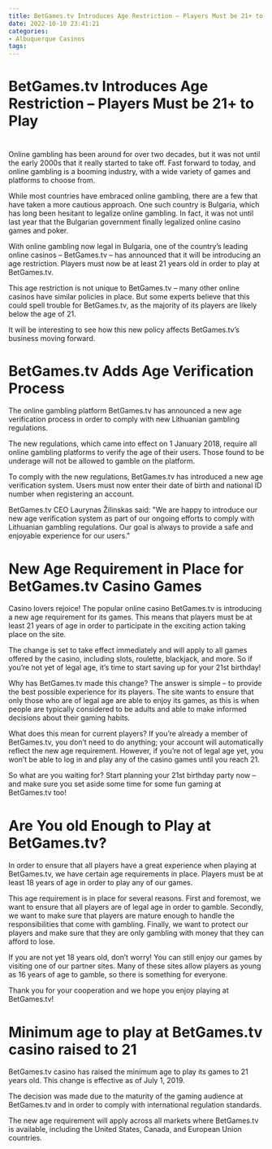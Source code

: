 ```yaml
---
title: BetGames.tv Introduces Age Restriction – Players Must be 21+ to Play
date: 2022-10-10 23:41:21
categories:
- Albuquerque Casinos
tags:
---
```



#  BetGames.tv Introduces Age Restriction – Players Must be 21+ to Play

#

Online gambling has been around for over two decades, but it was not until the early 2000s that it really started to take off. Fast forward to today, and online gambling is a booming industry, with a wide variety of games and platforms to choose from.

While most countries have embraced online gambling, there are a few that have taken a more cautious approach. One such country is Bulgaria, which has long been hesitant to legalize online gambling. In fact, it was not until last year that the Bulgarian government finally legalized online casino games and poker.

With online gambling now legal in Bulgaria, one of the country’s leading online casinos – BetGames.tv – has announced that it will be introducing an age restriction. Players must now be at least 21 years old in order to play at BetGames.tv.

This age restriction is not unique to BetGames.tv – many other online casinos have similar policies in place. But some experts believe that this could spell trouble for BetGames.tv, as the majority of its players are likely below the age of 21.

It will be interesting to see how this new policy affects BetGames.tv’s business moving forward.

#  BetGames.tv Adds Age Verification Process 

The online gambling platform BetGames.tv has announced a new age verification process in order to comply with new Lithuanian gambling regulations.

The new regulations, which came into effect on 1 January 2018, require all online gambling platforms to verify the age of their users. Those found to be underage will not be allowed to gamble on the platform.

To comply with the new regulations, BetGames.tv has introduced a new age verification system. Users must now enter their date of birth and national ID number when registering an account.

BetGames.tv CEO Laurynas Žilinskas said: "We are happy to introduce our new age verification system as part of our ongoing efforts to comply with Lithuanian gambling regulations. Our goal is always to provide a safe and enjoyable experience for our users."

#  New Age Requirement in Place for BetGames.tv Casino Games 

Casino lovers rejoice! The popular online casino BetGames.tv is introducing a new age requirement for its games. This means that players must be at least 21 years of age in order to participate in the exciting action taking place on the site.

The change is set to take effect immediately and will apply to all games offered by the casino, including slots, roulette, blackjack, and more. So if you’re not yet of legal age, it’s time to start saving up for your 21st birthday!

Why has BetGames.tv made this change? The answer is simple – to provide the best possible experience for its players. The site wants to ensure that only those who are of legal age are able to enjoy its games, as this is when people are typically considered to be adults and able to make informed decisions about their gaming habits.

What does this mean for current players? If you’re already a member of BetGames.tv, you don’t need to do anything; your account will automatically reflect the new age requirement. However, if you’re not of legal age yet, you won’t be able to log in and play any of the casino games until you reach 21.

So what are you waiting for? Start planning your 21st birthday party now – and make sure you set aside some time for some fun gaming at BetGames.tv too!

#  Are You old Enough to Play at BetGames.tv? 

In order to ensure that all players have a great experience when playing at BetGames.tv, we have certain age requirements in place. Players must be at least 18 years of age in order to play any of our games.

This age requirement is in place for several reasons. First and foremost, we want to ensure that all players are of legal age in order to gamble. Secondly, we want to make sure that players are mature enough to handle the responsibilities that come with gambling. Finally, we want to protect our players and make sure that they are only gambling with money that they can afford to lose.

If you are not yet 18 years old, don’t worry! You can still enjoy our games by visiting one of our partner sites. Many of these sites allow players as young as 16 years of age to gamble, so there is something for everyone.

Thank you for your cooperation and we hope you enjoy playing at BetGames.tv!

#  Minimum age to play at BetGames.tv casino raised to 21

BetGames.tv casino has raised the minimum age to play its games to 21 years old. This change is effective as of July 1, 2019.

The decision was made due to the maturity of the gaming audience at BetGames.tv and in order to comply with international regulation standards.

The new age requirement will apply across all markets where BetGames.tv is available, including the United States, Canada, and European Union countries.